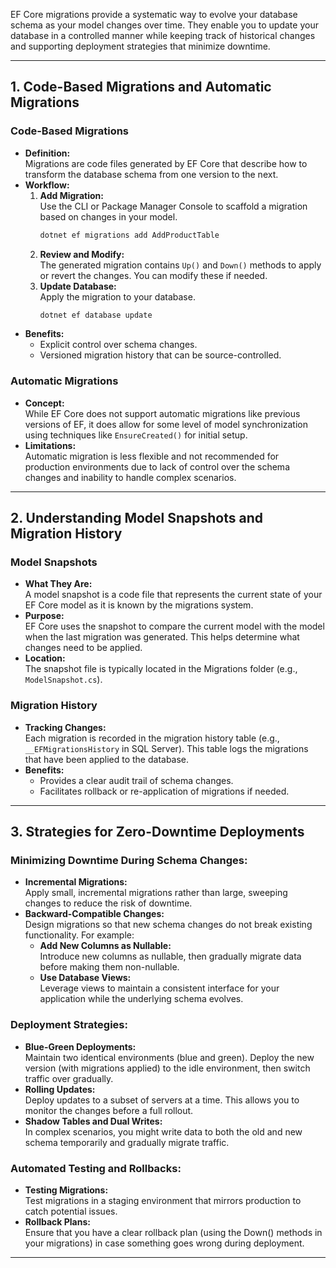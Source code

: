 EF Core migrations provide a systematic way to evolve your database schema as your model changes over time. They enable you to update your database in a controlled manner while keeping track of historical changes and supporting deployment strategies that minimize downtime.

---

## 1. Code-Based Migrations and Automatic Migrations

### **Code-Based Migrations**
- **Definition:**  
  Migrations are code files generated by EF Core that describe how to transform the database schema from one version to the next.
- **Workflow:**
  1. **Add Migration:**  
     Use the CLI or Package Manager Console to scaffold a migration based on changes in your model.
     ```bash
     dotnet ef migrations add AddProductTable
     ```
  2. **Review and Modify:**  
     The generated migration contains `Up()` and `Down()` methods to apply or revert the changes. You can modify these if needed.
  3. **Update Database:**  
     Apply the migration to your database.
     ```bash
     dotnet ef database update
     ```
- **Benefits:**  
  - Explicit control over schema changes.
  - Versioned migration history that can be source-controlled.

### **Automatic Migrations**
- **Concept:**  
  While EF Core does not support automatic migrations like previous versions of EF, it does allow for some level of model synchronization using techniques like `EnsureCreated()` for initial setup.  
- **Limitations:**  
  Automatic migration is less flexible and not recommended for production environments due to lack of control over the schema changes and inability to handle complex scenarios.

---

## 2. Understanding Model Snapshots and Migration History

### **Model Snapshots**
- **What They Are:**  
  A model snapshot is a code file that represents the current state of your EF Core model as it is known by the migrations system.
- **Purpose:**  
  EF Core uses the snapshot to compare the current model with the model when the last migration was generated. This helps determine what changes need to be applied.
- **Location:**  
  The snapshot file is typically located in the Migrations folder (e.g., `ModelSnapshot.cs`).

### **Migration History**
- **Tracking Changes:**  
  Each migration is recorded in the migration history table (e.g., `__EFMigrationsHistory` in SQL Server). This table logs the migrations that have been applied to the database.
- **Benefits:**  
  - Provides a clear audit trail of schema changes.
  - Facilitates rollback or re-application of migrations if needed.

---

## 3. Strategies for Zero-Downtime Deployments

### **Minimizing Downtime During Schema Changes:**
- **Incremental Migrations:**  
  Apply small, incremental migrations rather than large, sweeping changes to reduce the risk of downtime.
- **Backward-Compatible Changes:**  
  Design migrations so that new schema changes do not break existing functionality. For example:
  - **Add New Columns as Nullable:**  
    Introduce new columns as nullable, then gradually migrate data before making them non-nullable.
  - **Use Database Views:**  
    Leverage views to maintain a consistent interface for your application while the underlying schema evolves.
  
### **Deployment Strategies:**
- **Blue-Green Deployments:**  
  Maintain two identical environments (blue and green). Deploy the new version (with migrations applied) to the idle environment, then switch traffic over gradually.
- **Rolling Updates:**  
  Deploy updates to a subset of servers at a time. This allows you to monitor the changes before a full rollout.
- **Shadow Tables and Dual Writes:**  
  In complex scenarios, you might write data to both the old and new schema temporarily and gradually migrate traffic.

### **Automated Testing and Rollbacks:**
- **Testing Migrations:**  
  Test migrations in a staging environment that mirrors production to catch potential issues.
- **Rollback Plans:**  
  Ensure that you have a clear rollback plan (using the Down() methods in your migrations) in case something goes wrong during deployment.

---